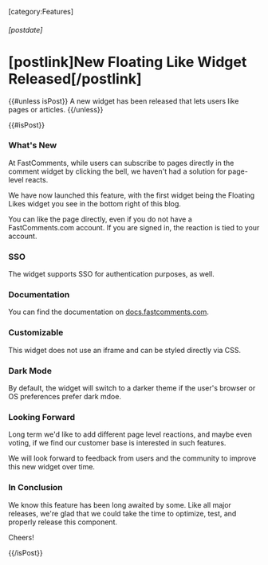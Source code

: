[category:Features]
###### [postdate]
# [postlink]New Floating Like Widget Released[/postlink]

{{#unless isPost}}
A new widget has been released that lets users like pages or articles.
{{/unless}}

{{#isPost}}

### What's New

At FastComments, while users can subscribe to pages directly in the comment widget by clicking the bell, we haven't had a solution for page-level reacts.

We have now launched this feature, with the first widget being the Floating Likes widget you see in the bottom right of this blog.

You can like the page directly, even if you do not have a FastComments.com account. If you are signed in, the reaction is tied to your account.

### SSO

The widget supports SSO for authentication purposes, as well.

### Documentation

You can find the documentation on [docs.fastcomments.com](https://docs.fastcomments.com/guide-page-reacts.html).

### Customizable

This widget does not use an iframe and can be styled directly via CSS.

### Dark Mode

By default, the widget will switch to a darker theme if the user's browser or OS preferences prefer dark mdoe.

### Looking Forward

Long term we'd like to add different page level reactions, and maybe even voting, if we find our customer base is interested in such features.

We will look forward to feedback from users and the community to improve this new widget over time.

### In Conclusion

We know this feature has been long awaited by some. Like all major releases, we're glad that we could take the time to optimize, test, and properly release this component.

Cheers!

{{/isPost}}
